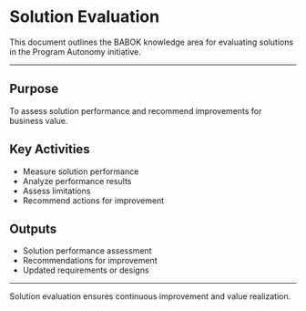 # Solution Evaluation

This document outlines the BABOK knowledge area for evaluating solutions in the Program Autonomy initiative.

---

## Purpose
To assess solution performance and recommend improvements for business value.

## Key Activities
- Measure solution performance
- Analyze performance results
- Assess limitations
- Recommend actions for improvement

## Outputs
- Solution performance assessment
- Recommendations for improvement
- Updated requirements or designs

---

Solution evaluation ensures continuous improvement and value realization.
